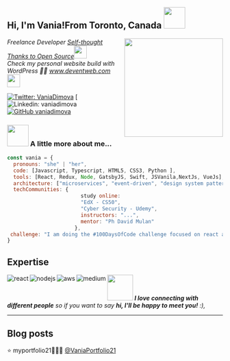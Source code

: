<h2> Hi, I'm Vania!From Toronto, Canada <img src="https://media.giphy.com/media/mGcNjsfWAjY5AEZNw6/giphy.gif" width="50"></h2>
<img align='right' src="https://media.giphy.com/media/ieyl9zmCjO4b4t6qoY/giphy.gif" width="230">
<p><em>Freelance Developer <a href="http://www.deventweb.com">Self-thought Thanks to Open Source</a><img src="https://media.giphy.com/media/fYSnHlufseco8Fh93Z/giphy.gif" width="30"></br>Check my personal website build with WordPress 🧜‍♀️ <a href="https://www.deventweb.com">www.deventweb.com</a><img src="https://media.giphy.com/media/WUlplcMpOCEmTGBtBW/giphy.gif" width="30"> 
</em></p>

[![Twitter: VaniaDimova](https://img.shields.io/twitter/follow/VaniaDimova?style=social)](https://twitter.com/12Dimov)
[![Linkedin: vaniadimova](https://img.shields.io/badge/-vaniadimova-blue?style=flat-square&logo=Linkedin&logoColor=white&link=https://www.linkedin.com/in/vandim)
[![GitHub vaniadimova](https://img.shields.io/github/followers/vania?label=follow&style=social)](https://github.com/vaniadimova/)


### <img src="https://media.giphy.com/media/VgCDAzcKvsR6OM0uWg/giphy.gif" width="50"> A little more about me...  

```javascript
const vania = {
  pronouns: "she" | "her",
  code: [Javascript, Typescript, HTML5, CSS3, Python ],
  tools: [React, Redux, Node, GatsbyJS, Swift, JSVanila,NextJs, VueJs],
  architecture: ["microservices", "event-driven", "design system pattern"],
  techCommunities: {
                        study online: 
                        "EdX - CS50",
                        "Cyber Security - Udemy",
                        instructors: "...",
                        mentor: "Ph David Mulan"
                      },
 challenge: "I am doing the #100DaysOfCode challenge focused on react and gatsby"
}
```
## Expertise
<img align="left" alt="react" src="https://img.shields.io/badge/react%20-%2320232a.svg?&style=for-the-badge&logo=react&logoColor=%2361DAFB" />
<img align="left" alt="nodejs" src="https://img.shields.io/badge/node.js%20-%2343853D.svg?&style=for-the-badge&logo=node.js&logoColor=white" />
<img align="left" alt="aws" src="https://img.shields.io/badge/Amazon%20AWS-%23232F3E?logo=amazon-aws&logoColor=white&style=for-the-badge" />
<img align="left" alt="medium" src="https://img.shields.io/badge/postgres-%23316192.svg?&style=for-the-badge&logo=postgresql&logoColor=white" />
<img src="https://media.giphy.com/media/LnQjpWaON8nhr21vNW/giphy.gif" width="60"> <em><b>I love connecting with different people</b> so if you want to say <b>hi, I'll be happy to meet you!</b> :),  </em>

---
## Blog posts
<!-- BLOG-POST-LIST:START -->
 
<!-- BLOG-POST-LIST:END -->

⭐️ myportfolio21👩🏼‍🔧 [@VaniaPortfolio21](https://vaniadimova21.netlify.app/)
